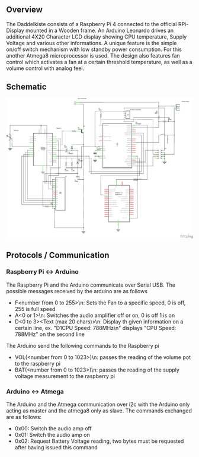 ## Overview

The Daddelkiste consists of a Raspberry Pi 4 connected to the official RPi-Display mounted in a Wooden frame. An Arduino Leonardo drives an additional 4X20 Character LCD display showing CPU temperature, Supply Voltage and various other informations. 
A unique feature is the simple on/off switch mechanism with low standby power consumption. For this another Atmega8 microprocessor is used. The design also features fan control which activates a fan at a certain threshold temperature, as well as a volume control with analog feel.

## Schematic

![Schematic](schematic.png)

## Protocols / Communication

### Raspberry Pi <-> Arduino
The Raspberry Pi and the Arduino communicate over Serial USB. The possible messages received by the arduino are as follows
* F<number from 0 to 255>\n: Sets the Fan to a specific speed, 0 is off, 255 is full speed
* A<0 or 1>\n: Switches the audio amplifier off or on, 0 is off 1 is on
* D<0 to 3><Text (max 20 chars)>\n: Display th given information on a certain line, ex. "D1CPU Speed: 788MHz\n" displays "CPU Speed: 788MHz" on the second line

The Arduino send the following commands to the Raspberry pi
* VOL(<number from 0 to 1023>)\n: passes the reading of the volume pot to the raspberry pi
* BAT(<number from 0 to 1023>)\n: passes the reading of the supply voltage measurement to the raspberry pi

### Arduino <-> Atmega
The Arduino  and the Atmega communication over i2c with the Arduino only acting as master and the atmega8 only as slave. The commands exchanged are as follows:
* 0x00: Switch the audio amp off
* 0x01: Switch the audio amp on
* 0x02: Request Battery Voltage reading, two bytes must be requested after having issued this command
